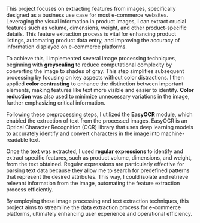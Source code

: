 This project focuses on extracting features from images, specifically designed as a business use case for most e-commerce websites. Leveraging the visual information in product images, I can extract crucial features such as volume, dimensions, weight, and other product-specific details. This feature extraction process is vital for enhancing product listings, automating product data entry, and improving the accuracy of information displayed on e-commerce platforms.

To achieve this, I implemented several image processing techniques, beginning with **greyscaling** to reduce computational complexity by converting the image to shades of gray. This step simplifies subsequent processing by focusing on key aspects without color distractions. I then applied **color contrasting** to enhance the distinction between important elements, making features like text more visible and easier to identify. **Color reduction** was also used to minimize unnecessary variations in the image, further emphasizing critical information.

Following these preprocessing steps, I utilized the **EasyOCR** module, which enabled the extraction of text from the processed images. EasyOCR is an Optical Character Recognition (OCR) library that uses deep learning models to accurately identify and convert characters in the image into machine-readable text.

Once the text was extracted, I used **regular expressions** to identify and extract specific features, such as product volume, dimensions, and weight, from the text obtained. Regular expressions are particularly effective for parsing text data because they allow me to search for predefined patterns that represent the desired attributes. This way, I could isolate and retrieve relevant information from the image, automating the feature extraction process efficiently.

By employing these image processing and text extraction techniques, this project aims to streamline the data extraction process for e-commerce platforms, ultimately enhancing user experience and operational efficiency.
